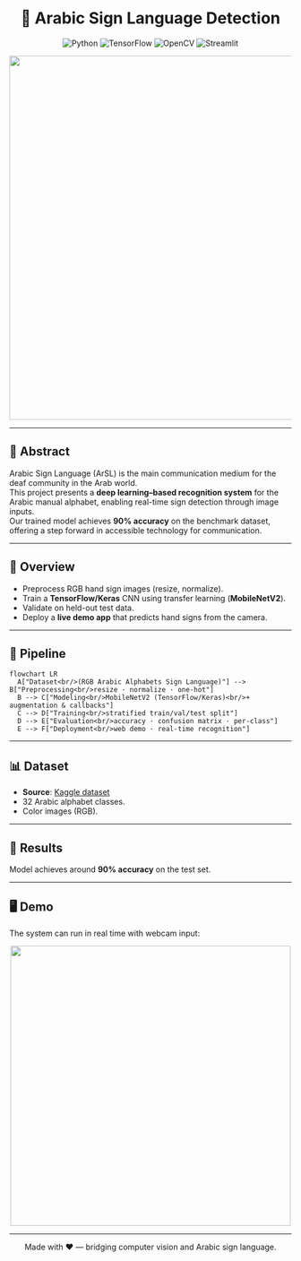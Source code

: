 <div align="center">

# 🤟 **Arabic Sign Language Detection**

![Python](https://img.shields.io/badge/Python-3.9%2B-3776AB?logo=python&logoColor=white)
![TensorFlow](https://img.shields.io/badge/TensorFlow-2.x-FF6F00?logo=tensorflow&logoColor=white)
![OpenCV](https://img.shields.io/badge/OpenCV-vision-5C3EE8?logo=opencv&logoColor=white)
![Streamlit](https://img.shields.io/badge/Streamlit-UI-FF4B4B?logo=streamlit&logoColor=white)

<p align="center">
  <img src="https://github.com/AnfalAlkuraydis/Ishara-Arabic-Sign-Language-Recognition/blob/main/assets/signLanguage.png" width="650"/>
</p>

</div>

---

## 📝 Abstract
Arabic Sign Language (ArSL) is the main communication medium for the deaf community in the Arab world.  
This project presents a **deep learning–based recognition system** for the Arabic manual alphabet, enabling real-time sign detection through image inputs.  
Our trained model achieves **90% accuracy** on the benchmark dataset, offering a step forward in accessible technology for communication.

---

## 📖 Overview
- Preprocess RGB hand sign images (resize, normalize).
- Train a **TensorFlow/Keras** CNN using transfer learning (**MobileNetV2**).
- Validate on held-out test data.
- Deploy a **live demo app** that predicts hand signs from the camera.

---

## 🔄 Pipeline

```mermaid
flowchart LR
  A["Dataset<br/>(RGB Arabic Alphabets Sign Language)"] --> B["Preprocessing<br/>resize · normalize · one-hot"]
  B --> C["Modeling<br/>MobileNetV2 (TensorFlow/Keras)<br/>+ augmentation & callbacks"]
  C --> D["Training<br/>stratified train/val/test split"]
  D --> E["Evaluation<br/>accuracy · confusion matrix · per-class"]
  E --> F["Deployment<br/>web demo · real-time recognition"]
```

---

## 📊 Dataset
- **Source**: [Kaggle dataset](https://www.kaggle.com/datasets/muhammadalbrham/rgb-arabic-alphabets-sign-language-dataset)  
- 32 Arabic alphabet classes.  
- Color images (RGB).  

---

## 🎯 Results
Model achieves around **90% accuracy** on the test set.  

---

## 🖥️ Demo
The system can run in real time with webcam input:  

<p align="center">
  <img src="https://github.com/AnfalAlkuraydis/Ishara-Arabic-Sign-Language-Recognition/blob/main/assets/results.jpg" width="500"/>
</p>



---

<div align="center">
Made with ❤️ — bridging computer vision and Arabic sign language.
</div>
